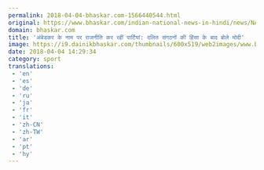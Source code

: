 ```yaml
---
permalink: 2018-04-04-bhaskar.com-1566440544.html
original: https://www.bhaskar.com/indian-national-news-in-hindi/news/NAT-NAN-HDLN-pm-modi-says-parties-want-to-play-politics-in-name-of-ambedkar-5844609-NOR.html
domain: bhaskar.com
title: 'अंबेडकर के नाम पर राजनीति कर रहीं पार्टियां: दलित संगठनों की हिंसा के बाद बोले मोदी'
image: https://i9.dainikbhaskar.com/thumbnails/600x519/web2images/www.bhaskar.com/2018/04/04/modi-new_1522838352.jpg
date: 2018-04-04 14:29:34
category: sport
translations: 
 - 'en'
 - 'es'
 - 'de'
 - 'ru'
 - 'ja'
 - 'fr'
 - 'it'
 - 'zh-CN'
 - 'zh-TW'
 - 'ar'
 - 'pt'
 - 'hy'
---
```


